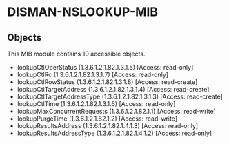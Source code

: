 # DISMAN-NSLOOKUP-MIB

## Objects

This MIB module contains 10 accessible objects.

- lookupCtlOperStatus (1.3.6.1.2.1.82.1.3.1.5) [Access: read-only]
- lookupCtlRc (1.3.6.1.2.1.82.1.3.1.7) [Access: read-only]
- lookupCtlRowStatus (1.3.6.1.2.1.82.1.3.1.8) [Access: read-create]
- lookupCtlTargetAddress (1.3.6.1.2.1.82.1.3.1.4) [Access: read-create]
- lookupCtlTargetAddressType (1.3.6.1.2.1.82.1.3.1.3) [Access: read-create]
- lookupCtlTime (1.3.6.1.2.1.82.1.3.1.6) [Access: read-only]
- lookupMaxConcurrentRequests (1.3.6.1.2.1.82.1.1) [Access: read-write]
- lookupPurgeTime (1.3.6.1.2.1.82.1.2) [Access: read-write]
- lookupResultsAddress (1.3.6.1.2.1.82.1.4.1.3) [Access: read-only]
- lookupResultsAddressType (1.3.6.1.2.1.82.1.4.1.2) [Access: read-only]

